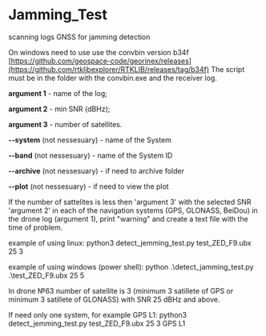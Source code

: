 # Jamming_Test
scanning logs GNSS for jamming detection

On windows need to use use the convbin version b34f [https://github.com/geospace-code/georinex/releases](https://github.com/rtklibexplorer/RTKLIB/releases/tag/b34f)
The script must be in the folder with the convbin.exe and the receiver log.

**argument 1** - name of the log;

**argument 2** - min SNR (dBHz);

**argument 3** - number of satellites.

**--system** (not nessesuary) - name of the System

**--band** (not nessesuary)  -  name of the System ID

**--archive** (not nessesuary) - if need to archive folder

**--plot** (not nessesuary) - if need to view the plot



If the number of sattelites is less then 'argument 3' with the selected SNR 'argument 2' in each of the navigation systems (GPS, GLONASS, BeiDou) in the drone log (argument 1), print "warning" and create a text file with the time of problem.

example of using linux:
python3 detect_jemming_test.py test_ZED_F9.ubx 25 3

example of using windows (power shell):
python .\detect_jamming_test.py .\test_ZED_F9.ubx 25 5 

In drone №63 number of satellite  is 3 (minimum 3 satillete of GPS or minimum 3 satillete of GLONASS) with SNR 25 dBHz and above.

If need only one system, for example GPS L1: 
python3 detect_jemming_test.py test_ZED_F9.ubx 25 3 GPS L1
